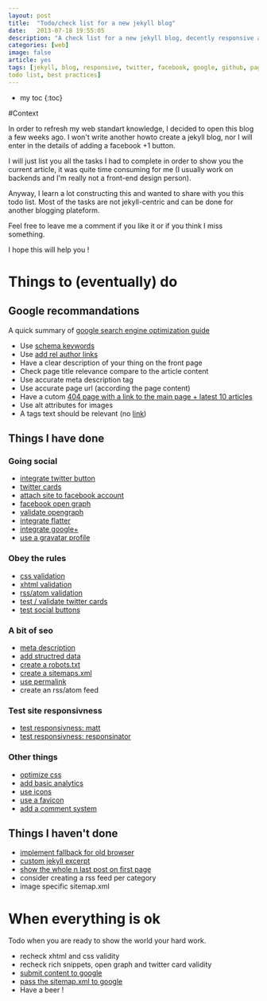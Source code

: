 ```yaml
---
layout: post
title:  "Todo/check list for a new jekyll blog"
date:   2013-07-18 19:55:05
description: "A check list for a new jekyll blog, decently responsive and well integrated with google, facebook and twitter."
categories: [web]
image: false
article: yes
tags: [jekyll, blog, responsive, twitter, facebook, google, github, pages, howto, check list,
todo list, best practices]
---
```


* my toc
{:toc}

#Context 

In order to refresh my web standart knowledge, I decided to open this blog a few weeks ago.
I won't write another howto create a jekyll blog, nor I will enter in the details of adding a
facebook +1 button.

I will just list you all the tasks I had to complete in order to show you the current article,
it was quite time consuming for me (I usually work on backends and I'm really not a front-end
design person).

Anyway, I learn a lot constructing this and wanted to share with you this todo list.
Most of the tasks are not jekyll-centric and can be done for another blogging plateform. 

Feel free to leave me a comment if you like it or if you think I miss something.

I hope this will help you !

# Things to (eventually) do

## Google recommandations

A quick summary of [google search engine optimization guide](http://www.google.com/webmasters/docs/search-engine-optimization-starter-guide.pdf)

* Use [schema keywords](http://schema.org/)
* Use [add rel author links](http://www.vervesearch.com/blog/seo/how-to-implement-the-relauthor-tag-a-step-by-step-guide/)
* Have a clear description of your thing on the front page
* Check page title relevance compare to the article content
* Use accurate meta description tag
* Use accurate page url (according the page content)
* Have a cutom [404 page with a link to the main page + latest 10 articles](http://yizeng.me/2013/05/26/create-a-custom-jekyll-404-page/)
* Use alt attributes for images
* A tags text should be relevant (no [link](/))

## Things I have done

### Going social
* [integrate twitter button](https://dev.twitter.com/docs/tweet-button)
* [twitter cards](https://github.com/jpoehls/hulk-example/blob/master/_posts/2013/2013-02-02-jekyll-recipes-for-blog-meta-tags.md)
* [attach site to facebook account](https://developers.facebook.com/docs/insights/)
* [facebook open graph](http://davidensinger.com/2013/04/adding-open-graph-tags-to-jekyll/)
* [validate opengraph](https://developers.facebook.com/tools/debug)
* [integrate flatter](http://developers.flattr.net/button/)
* [integrate google+](https://developers.google.com/+/web/+1button/)
* [use a gravatar profile](http://fr.gravatar.com/)


### Obey the rules
* [css validation](http://jigsaw.w3.org/css-validator/validator?uri=http%3A%2F%2Fgustavepate.github.io)
* [xhtml validation](http://validator.w3.org/check?uri=http%3A%2F%2Fgustavepate.github.io)
* [rss/atom validation](http://validator.w3.org/feed/check.cgi?url=http%3A%2F%2Fgustavepate.github.io%2Fatom.xml)
* [test / validate twitter cards](https://dev.twitter.com/docs/cards/validation/validator)
* [test social buttons](http://yourlittlehands.com/)

### A bit of seo
* [meta description](http://paradigmatic.streum.org/2011/02/generating-html-meta-data-with-jekyll/)
* [add structred data](http://schema.org/)
* [create a robots.txt](http://www.robotstxt.org/)
* [create a sitemaps.xml](http://www.sitemaps.org/fr/)
* [use permalink](http://jekyllrb.com/docs/permalinks/)
* create an rss/atom feed

### Test site responsivness

* [test responsivness: matt](http://mattkersley.com/responsive/)
* [test responsivness: responsinator](http://www.responsinator.com/?url=http%3A%2F%2Fgustavepate.github.io%2F)

### Other things

* [optimize css](https://github.com/geuis/helium-css)
* [add basic analytics](http://www.google.com/analytics/)
* [use icons](http://zurb.com/playground/social-webicons)
* [use a favicon](http://www.favicon.cc/)
* [add a comment system](http://disqus.com/)


## Things I haven't done

* [implement fallback for old browser](http://modernizr.com/)
* [custom jekyll excerpt](https://coderwall.com/p/eazb7w)
* [show the whole n last post on first page](/ressources/liquid.txt)
* consider creating a rss feed per category
* image specific sitemap.xml

# When everything is ok

Todo when you are ready to show the world your hard work.

* recheck xhtml and css validity
* recheck rich snippets, open graph and twitter card validity
* [submit content to google](http://www.google.com/submityourcontent/)
* [pass the sitemap.xml to google](https://www.google.com/webmasters/tools/home)
* Have a beer !

